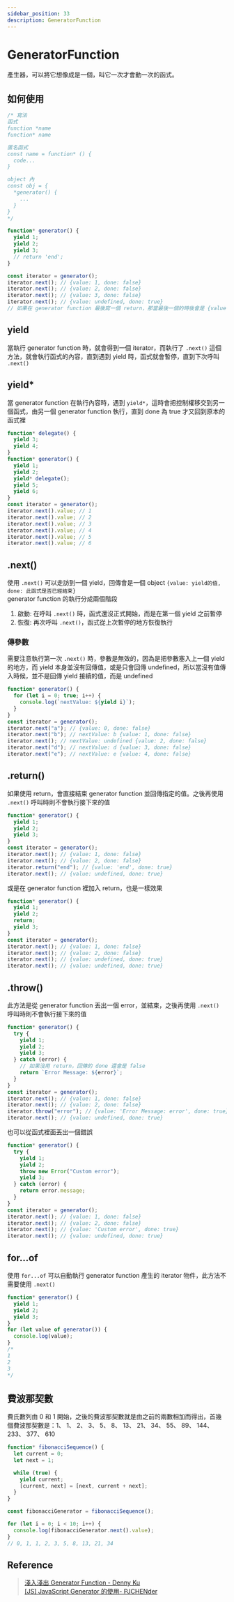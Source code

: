 ```yaml
---
sidebar_position: 33
description: GeneratorFunction
---
```


# GeneratorFunction

產生器，可以將它想像成是一個，叫它一次才會動一次的函式。

## 如何使用

```javascript
/* 寫法
函式
function *name
function* name

匿名函式
const name = function* () {
  code...
}

object 內
const obj = {
  *generator() {
    ...
  }
}
*/

function* generator() {
  yield 1;
  yield 2;
  yield 3;
  // return 'end';
}

const iterator = generator();
iterator.next(); // {value: 1, done: false}
iterator.next(); // {value: 2, done: false}
iterator.next(); // {value: 3, done: false}
iterator.next(); // {value: undefined, done: true}
// 如果在 generator function 最後寫一個 return，那當最後一個的時後會是 {value: 'end', done: true}
```

## yield

當執行 generator function 時，就會得到一個 iterator，而執行了 `.next()` 這個方法，就會執行函式的內容，直到遇到 yield 時，函式就會暫停，直到下次呼叫 `.next()`

## yield\*

當 generator function 在執行內容時，遇到 `yield*`，這時會把控制權移交到另一個函式，由另一個 generator function 執行，直到 done 為 true 才又回到原本的函式裡

```javascript
function* delegate() {
  yield 3;
  yield 4;
}
function* generator() {
  yield 1;
  yield 2;
  yield* delegate();
  yield 5;
  yield 6;
}
const iterator = generator();
iterator.next().value; // 1
iterator.next().value; // 2
iterator.next().value; // 3
iterator.next().value; // 4
iterator.next().value; // 5
iterator.next().value; // 6
```

## .next()

使用 `.next()` 可以走訪到一個 yield，回傳會是一個 object `{value: yield的值, done: 此函式是否已經結束}`<br />
generator function 的執行分成兩個階段

1. 啟動: 在呼叫 `.next()` 時，函式還沒正式開始，而是在第一個 yield 之前暫停
2. 恢復: 再次呼叫 `.next()`，函式從上次暫停的地方恢復執行

### 傳參數

需要注意執行第一次 `.next()` 時，參數是無效的，因為是把參數塞入上一個 yield 的地方，而 yield 本身並沒有回傳值，或是只會回傳 undefined，所以當沒有值傳入時候，並不是回傳 yield 接續的值，而是 undefined

```javascript
function* generator() {
  for (let i = 0; true; i++) {
    console.log(`nextValue: ${yield i}`);
  }
}
const iterator = generator();
iterator.next("a"); // {value: 0, done: false}
iterator.next("b"); // nextValue: b {value: 1, done: false}
iterator.next(); // nextValue: undefined {value: 2, done: false}
iterator.next("d"); // nextValue: d {value: 3, done: false}
iterator.next("e"); // nextValue: e {value: 4, done: false}
```

## .return()

如果使用 return，會直接結束 generator function 並回傳指定的值。之後再使用 `.next()` 呼叫時則不會執行接下來的值

```javascript
function* generator() {
  yield 1;
  yield 2;
  yield 3;
}
const iterator = generator();
iterator.next(); // {value: 1, done: false}
iterator.next(); // {value: 2, done: false}
iterator.return("end"); // {value: 'end', done: true}
iterator.next(); // {value: undefined, done: true}
```

或是在 generator function 裡加入 return，也是一樣效果

```javascript
function* generator() {
  yield 1;
  yield 2;
  return;
  yield 3;
}
const iterator = generator();
iterator.next(); // {value: 1, done: false}
iterator.next(); // {value: 2, done: false}
iterator.next(); // {value: undefined, done: true}
iterator.next(); // {value: undefined, done: true}
```

## .throw()

此方法是從 generator function 丟出一個 error，並結束，之後再使用 `.next()` 呼叫時則不會執行接下來的值

```javascript
function* generator() {
  try {
    yield 1;
    yield 2;
    yield 3;
  } catch (error) {
    // 如果沒用 return，回傳的 done 還會是 false
    return `Error Message: ${error}`;
  }
}
const iterator = generator();
iterator.next(); // {value: 1, done: false}
iterator.next(); // {value: 2, done: false}
iterator.throw("error"); // {value: 'Error Message: error', done: true}
iterator.next(); // {value: undefined, done: true}
```

也可以從函式裡面丟出一個錯誤

```javascript
function* generator() {
  try {
    yield 1;
    yield 2;
    throw new Error("Custom error");
    yield 3;
  } catch (error) {
    return error.message;
  }
}
const iterator = generator();
iterator.next(); // {value: 1, done: false}
iterator.next(); // {value: 2, done: false}
iterator.next(); // {value: 'Custom error', done: true}
iterator.next(); // {value: undefined, done: true}
```

## for...of

使用 `for...of` 可以自動執行 generator function 產生的 iterator 物件，此方法不需要使用 `.next()`

```javascript
function* generator() {
  yield 1;
  yield 2;
  yield 3;
}
for (let value of generator()) {
  console.log(value);
}
/*
1
2
3
*/
```

## 費波那契數

費氏數列由 0 和 1 開始，之後的費波那契數就是由之前的兩數相加而得出，首幾個費波那契數是：1、 1、 2、 3、 5、 8、 13、 21、 34、 55、 89、 144、 233、 377、 610

```javascript
function* fibonacciSequence() {
  let current = 0;
  let next = 1;

  while (true) {
    yield current;
    [current, next] = [next, current + next];
  }
}

const fibonacciGenerator = fibonacciSequence();

for (let i = 0; i < 10; i++) {
  console.log(fibonacciGenerator.next().value);
}
// 0, 1, 1, 2, 3, 5, 8, 13, 21, 34
```

## Reference

> [淺入淺出 Generator Function - Denny Ku](https://denny.qollie.com/2016/05/08/es6-generator-func/)<br />[[JS] JavaScript Generator 的使用- PJCHENder](https://pjchender.dev/javascript/js-generator/)
